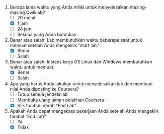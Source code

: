 1. Berapa lama waktu yang Anda miliki untuk menyelesaikan masing-masing Qwiklab?
    - [ ] 20 menit
    - [x] 1 jam
    - [ ] 24 jam
    - [ ] Selama yang Anda butuhkan.

2. Benar atau salah: Lab membutuhkan waktu beberapa saat untuk memuat setelah Anda mengeklik "start lab."
    - [x] Benar
    - [ ] Salah

3. Benar atau salah: Instans kerja OS Linux dan Windows membutuhkan waktu untuk memuat.
    - [x] Benar
    - [ ] Salah

4. Apa yang harus Anda lakukan untuk menyelesaikan lab dan membuat nilai Anda diposting ke Coursera?
    - [ ] Tutup semua jendela lab
    - [ ] Membuka ulang laman pelatihan Coursera
    - [x] Klik tombol merah "End Lab"

5. Apakah Anda dapat mengakses pekerjaan Anda setelah Anda mengeklik tombol “End Lab"
    - [ ] Ya
    - [x] Tidak